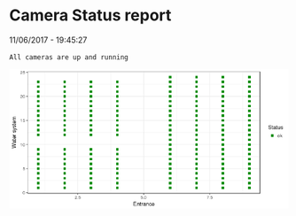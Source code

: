 Camera Status report
================
11/06/2017 - 19:45:27

    All cameras are up and running

![](camreport_files/figure-markdown_github/unnamed-chunk-2-1.png)
